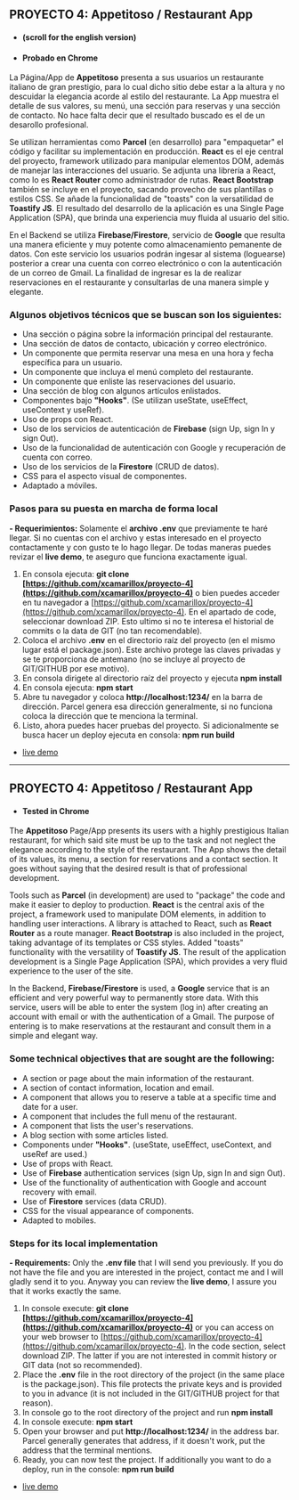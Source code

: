 ## PROYECTO 4: Appetitoso / Restaurant App
- #### (scroll for the english version)
- #### Probado en Chrome


La Página/App de **Appetitoso** presenta a sus usuarios un restaurante italiano de gran prestigio, para lo cual dicho sitio debe estar a la altura y no descuidar la elegancia acorde al estilo del restaurante. La App muestra el detalle de sus valores, su menú, una sección para reservas y una sección de contacto. No hace falta decir que el resultado buscado es el de un desarollo profesional.

Se utilizan herramientas como **Parcel** (en desarrollo) para "empaquetar" el código y facilitar su implementación en producción. **React** es el eje central del proyecto, framework utilizado para manipular elementos DOM, además de manejar las interacciones del usuario. Se adjunta una librería a React, como lo es **React Router** como administrador de rutas. **React Bootstrap** también se incluye en el proyecto, sacando provecho de sus plantillas o estilos CSS. Se añade la funcionalidad de "toasts" con la versatilidad de **Toastify JS**. El resultado del desarrollo de la aplicación es una Single Page Application (SPA), que brinda una experiencia muy fluida al usuario del sitio. 

En el Backend se utiliza **Firebase/Firestore**, servicio de **Google** que resulta una manera eficiente y muy potente como almacenamiento pemanente de datos. Con este servicio los usuarios podrán ingesar al sistema (loguearse) posterior a crear una cuenta con correo electrónico o con la autenticación de un correo de Gmail. La finalidad de ingresar es la de realizar reservaciones en el restaurante y consultarlas de una manera simple y elegante.

### Algunos objetivos técnicos que se buscan son los siguientes:

 - Una sección o página sobre la información principal del restaurante.
 - Una sección de datos de contacto, ubicación y correo electrónico.
 - Un componente que permita reservar una mesa en una hora y fecha específica para un usuario.
 - Un componente que incluya el menú completo del restaurante.
 - Un componente que enliste las reservaciones del usuario.
 - Una sección de blog con algunos artículos enlistados.
 - Componentes bajo **"Hooks"**. (Se utilizan useState, useEffect, useContext y useRef).
 - Uso de props con React.
 - Uso de los servicios de autenticación de **Firebase** (sign Up, sign In y sign Out).
 - Uso de la funcionalidad de autenticación con Google y recuperación de cuenta con correo.
 - Uso de los servicios de la **Firestore** (CRUD de datos).
 - CSS para el aspecto visual de componentes.
 - Adaptado a móviles.

### Pasos para su puesta en marcha de forma local
 **- Requerimientos:** Solamente el **archivo .env** que previamente te haré llegar. Si no cuentas con el archivo y estas interesado en el proyecto contactamente y con gusto te lo hago llegar. De todas maneras puedes revizar el **live demo**, te aseguro que funciona exactamente igual.
 1. En consola ejecuta: **git clone [https://github.com/xcamarillox/proyecto-4](https://github.com/xcamarillox/proyecto-4)** o bien puedes acceder en tu navegador a [https://github.com/xcamarillox/proyecto-4](https://github.com/xcamarillox/proyecto-4). En el apartado de code, seleccionar download ZIP. Esto ultimo si no te interesa el historial de commits o la data de GIT (no tan recomendable).
 2. Coloca el archivo **.env** en el directorio raíz del proyecto (en el mismo lugar está el package.json). Este archivo protege las claves privadas y se te proporciona de antemano (no se incluye al proyecto de GIT/GITHUB por ese motivo).
 3. En consola dirigete al directorio raíz del proyecto y ejecuta **npm install**
 4. En consola ejecuta: **npm start**
 5. Abre tu navegador y coloca **http://localhost:1234/** en la barra de dirección. Parcel genera esa dirección generalmente, si no funciona coloca la dirección que te menciona la terminal.
 6. Listo, ahora puedes hacer pruebas del proyecto. Si adicionalmente se busca hacer un deploy ejecuta en consola: **npm run build**
 
- [live demo](https://xcamarillox.github.io/proyecto-4/index.html)

_________________


## PROYECTO 4: Appetitoso / Restaurant App
- #### Tested in Chrome


The **Appetitoso** Page/App presents its users with a highly prestigious Italian restaurant, for which said site must be up to the task and not neglect the elegance according to the style of the restaurant. The App shows the detail of its values, its menu, a section for reservations and a contact section. It goes without saying that the desired result is that of professional development.

Tools such as **Parcel** (in development) are used to "package" the code and make it easier to deploy to production. **React** is the central axis of the project, a framework used to manipulate DOM elements, in addition to handling user interactions. A library is attached to React, such as **React Router** as a route manager. **React Bootstrap** is also included in the project, taking advantage of its templates or CSS styles. Added "toasts" functionality with the versatility of **Toastify JS**. The result of the application development is a Single Page Application (SPA), which provides a very fluid experience to the user of the site.

In the Backend, **Firebase/Firestore** is used, a **Google** service that is an efficient and very powerful way to permanently store data. With this service, users will be able to enter the system (log in) after creating an account with email or with the authentication of a Gmail. The purpose of entering is to make reservations at the restaurant and consult them in a simple and elegant way.

### Some technical objectives that are sought are the following:

- A section or page about the main information of the restaurant.
- A section of contact information, location and email.
- A component that allows you to reserve a table at a specific time and date for a user.
- A component that includes the full menu of the restaurant.
- A component that lists the user's reservations.
- A blog section with some articles listed.
- Components under **"Hooks"**. (useState, useEffect, useContext, and useRef are used.)
- Use of props with React.
- Use of **Firebase** authentication services (sign Up, sign In and sign Out).
- Use of the functionality of authentication with Google and account recovery with email.
- Use of **Firestore** services (data CRUD).
- CSS for the visual appearance of components.
- Adapted to mobiles.

### Steps for its local implementation

 **- Requirements:** Only the **.env file** that I will send you previously. If you do not have the file and you are interested in  the project, contact me and I will gladly send it to you. Anyway you can review the **live demo**, I assure you that it works  exactly the same.
 1. In console execute: **git clone [https://github.com/xcamarillox/proyecto-4](https://github.com/xcamarillox/proyecto-4)** or you can access on your web browser to [https://github.com/xcamarillox/proyecto-4](https://github.com/xcamarillox/proyecto-4). In the code section, select download ZIP. The latter if you are not interested in commit history or GIT data (not so recommended).
 2. Place the **.env** file in the root directory of the project (in the same place is the package.json). This file protects the private keys and is provided to you in advance (it is not included in the GIT/GITHUB project for that reason).
 3. In console go to the root directory of the project and run **npm install**
 4. In console execute: **npm start**
 5. Open your browser and put **http://localhost:1234/** in the address bar. Parcel generally generates that address, if it doesn't work, put the address that the terminal mentions.
 6. Ready, you can now test the project. If additionally you want to do a deploy, run in the console: **npm run build**

- [live demo](https://xcamarillox.github.io/proyecto-4/index.html)